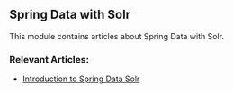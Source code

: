 ## Spring Data with Solr

This module contains articles about Spring Data with Solr.

### Relevant Articles:
- [Introduction to Spring Data Solr](http://www.baeldung.com/spring-data-solr)
